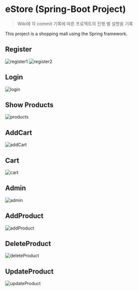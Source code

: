 # eStore (Spring-Boot Project)

> Wiki에 각 commit 기록에 따른 프로젝트의 진행 별 설명을 기록

This project is a shopping mall using the Spring framework.

## Register

![register1](./assets/register1.gif)
![register2](./assets/register2.gif)

## Login

![login](./assets/login.gif)

## Show Products

![products](./assets/Products.gif)

## AddCart

![addCart](./assets/addCart.gif)

## Cart

![cart](./assets/carting.gif)

## Admin

![admin](./assets/admin.gif)

## AddProduct

![addProduct](./assets/addProduct.gif)

## DeleteProduct

![deleteProduct](./assets/deleteProduct.gif)

## UpdateProduct

![updateProduct](./assets/updateProduct.gif)

